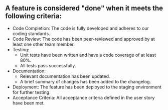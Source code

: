 ## A feature is considered "done" when it meets the following criteria:

* Code Completion: The code is fully developed and adheres to our coding standards.
* Code Review: The code has been peer-reviewed and approved by at least one other team member.
* Testing:
  * Unit tests have been written and have a code coverage of at least 80%.
  * All tests pass successfully.
* Documentation:
  * Relevant documentation has been updated.
  * A brief summary of changes has been added to the changelog.
* Deployment: The feature has been deployed to the staging environment for further testing.
* Acceptance Criteria: All acceptance criteria defined in the user story have been met.
